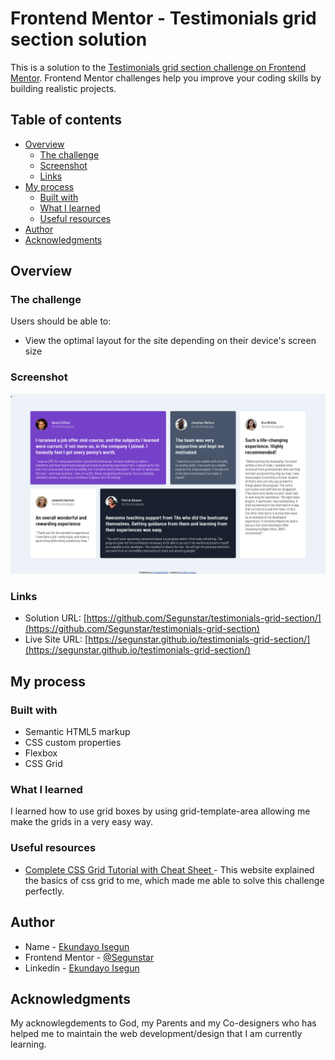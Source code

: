 # Frontend Mentor - Testimonials grid section solution

This is a solution to the [Testimonials grid section challenge on Frontend Mentor](https://www.frontendmentor.io/challenges/testimonials-grid-section-Nnw6J7Un7). Frontend Mentor challenges help you improve your coding skills by building realistic projects. 

## Table of contents

- [Overview](#overview)
  - [The challenge](#the-challenge)
  - [Screenshot](#screenshot)
  - [Links](#links)
- [My process](#my-process)
  - [Built with](#built-with)
  - [What I learned](#what-i-learned)
  - [Useful resources](#useful-resources)
- [Author](#author)
- [Acknowledgments](#acknowledgments)


## Overview

### The challenge

Users should be able to:

- View the optimal layout for the site depending on their device's screen size

### Screenshot

![](./images/Screenshot.png)


### Links

- Solution URL: [https://github.com/Segunstar/testimonials-grid-section/](https://github.com/Segunstar/testimonials-grid-section)
- Live Site URL: [https://segunstar.github.io/testimonials-grid-section/](https://segunstar.github.io/testimonials-grid-section/)

## My process

### Built with

- Semantic HTML5 markup
- CSS custom properties
- Flexbox
- CSS Grid

### What I learned

I learned how to use grid boxes by using grid-template-area allowing me make the grids in a very easy way. 


### Useful resources

- [Complete CSS Grid Tutorial with Cheat Sheet ](https://www.freecodecamp.org/news/css-grid-tutorial-with-cheatsheet/) - This website explained the basics of css grid to me, which made me able to solve this challenge perfectly.

## Author

- Name - [Ekundayo Isegun](https://https://github.com/Segunstar)
- Frontend Mentor - [@Segunstar](https://www.frontendmentor.io/profile/Segunstar)
- Linkedin - [Ekundayo Isegun](https://www.linkedin.com/in/ekundayo-isegun-0b1ba9252)

## Acknowledgments

My acknowlegdements to God, my Parents and my Co-designers who has helped me to maintain the web development/design that I am currently learning.

